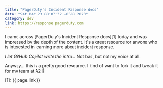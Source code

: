 ```yaml
---
title: "PagerDuty's Incident Response docs"
date: "Sat Dec 23 00:07:32 -0500 2023"
category: dev
link: https://response.pagerduty.com
---
```


I came across [PagerDuty's Incident Response docs][1] today and was impressed
by the depth of the content. It's a great resource for anyone who is
interested in learning more about incident response.

_I let GitHub Copilot write the intro..._ Not bad, but not my voice at all.

Anyway... this is a pretty good resource. I kind of want to fork it and tweak
it for my team at A2 🤔

[1]: {{ page.link }}
